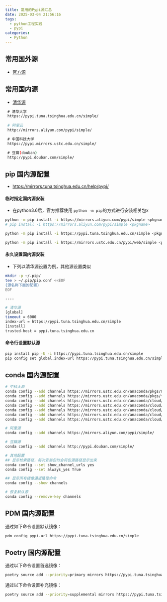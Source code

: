 ```yaml
---
title: 常用的Pypi源汇总
date: 2025-03-04 21:56:16
tags: 
  - python工程实践
  - pypi
categories:
  - Python
---
```


## 常用国外源

- [官方源](https://pypi.org/simple/)

## 常用国内源

- [清华源](https://mirrors.tuna.tsinghua.edu.cn/help/pypi/)

```bash
 # 清华大学 
 https://pypi.tuna.tsinghua.edu.cn/simple/ 
 
 # 阿里云 
 http://mirrors.aliyun.com/pypi/simple/ 

 # 中国科技大学 
 https://pypi.mirrors.ustc.edu.cn/simple/ 

 # 豆瓣(douban) 
 http://pypi.douban.com/simple/ 
```


## pip 国内源配置

- https://mirrors.tuna.tsinghua.edu.cn/help/pypi/

#### 临时指定国内源安装

- 在python3.6后，官方推荐使用 `python -m pip`的方式进行安装相关包x

```bash
python -m pip install -i https://mirrors.aliyun.com/pypi/simple <pkgname>
# pip install -i https://mirrors.aliyun.com/pypi/simple <pkgname>

python -m pip install -i https://pypi.tuna.tsinghua.edu.cn/simple <pkgname>

python -m pip install -i https://mirrors.ustc.edu.cn/pypi/web/simple <pkgname>
```

#### 永久设置国内源安装

- 下列以清华源设置为例，其他源设置类似

```bash
mkdir -p ~/.pip/
tee > ~/.pip/pip.conf <<EOF
{源名称下面的配置}
EOF

----

# 清华源
[global]
timeout = 6000 
index-url = https://pypi.tuna.tsinghua.edu.cn/simple
[install] 
trusted-host = pypi.tuna.tsinghua.edu.cn
```

#### 命令行设置默认源

```bash
pip install pip -U -i https://pypi.tuna.tsinghua.edu.cn/simple
pip config set global.index-url https://pypi.tuna.tsinghua.edu.cn/simple
```



## conda 国内源配置

```bash
# 中科大源
conda config --add channels https://mirrors.ustc.edu.cn/anaconda/pkgs/main/
conda config --add channels https://mirrors.ustc.edu.cn/anaconda/pkgs/free/
conda config --add channels https://mirrors.ustc.edu.cn/anaconda/cloud/conda-forge/
conda config --add channels https://mirrors.ustc.edu.cn/anaconda/cloud/msys2/
conda config --add channels https://mirrors.ustc.edu.cn/anaconda/cloud/bioconda/
conda config --add channels https://mirrors.ustc.edu.cn/anaconda/cloud/menpo/
conda config --add channels https://mirrors.ustc.edu.cn/anaconda/cloud/

# 阿里源
conda config --add channels https://mirrors.aliyun.com/pypi/simple/

# 豆瓣源
conda config --add channels http://pypi.douban.com/simple/

# 其他配置
## 显示检索路径，每次安装包时会将包源路径显示出来
conda config --set show_channel_urls yes
conda config --set always_yes True

## 显示所有镜像通道路径命令
conda config --show channels

# 恢复默认源
conda config --remove-key channels
```



## PDM 国内源配置

通过如下命令设置默认镜像：

```bash
pdm config pypi.url https://pypi.tuna.tsinghua.edu.cn/simple
```

## Poetry 国内源配置

通过以下命令设置首选镜像：

```bash
poetry source add --priority=primary mirrors https://pypi.tuna.tsinghua.edu.cn/simple/
```

通过以下命令设置补充镜像：

```bash
poetry source add --priority=supplemental mirrors https://pypi.tuna.tsinghua.edu.cn/simple/
```
